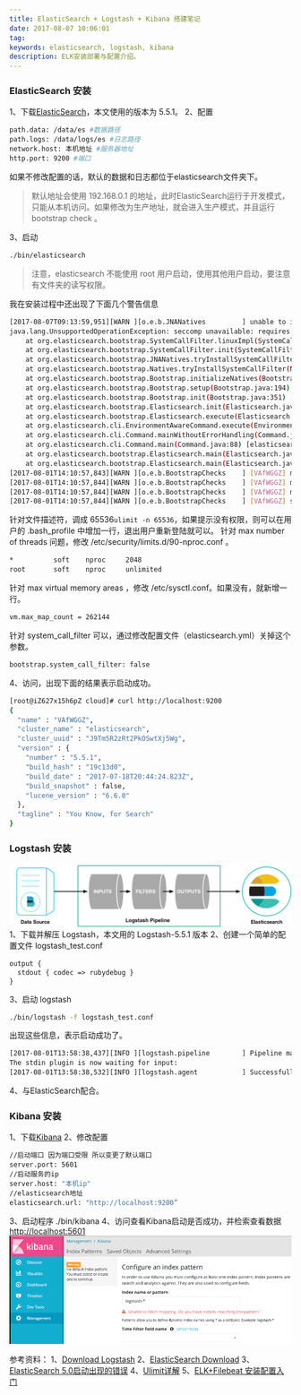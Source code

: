 ```yaml
---
title: ElasticSearch + Logstash + Kibana 搭建笔记
date: 2017-08-07 10:06:01
tag: 
keywords: elasticsearch, logstash, kibana
description: ELK安装部署与配置介绍。
---
```



### ElasticSearch 安装
1、下载[ElasticSearch](https://www.elastic.co/downloads/elasticsearch)，本文使用的版本为 5.5.1。
2、配置
```bash
path.data: /data/es #数据路径
path.logs: /data/logs/es #日志路径
network.host: 本机地址 #服务器地址
http.port: 9200 #端口
```
如果不修改配置的话，默认的数据和日志都位于elasticsearch文件夹下。
> 默认地址会使用 192.168.0.1 的地址，此时ElasticSearch运行于开发模式，只能从本机访问。如果修改为生产地址，就会进入生产模式，并且运行 bootstrap check 。

3、启动
```bash
./bin/elasticsearch
```
> 注意，elasticsearch 不能使用 root 用户启动，使用其他用户启动，要注意有文件夹的读写权限。

我在安装过程中还出现了下面几个警告信息
```bash
[2017-08-07T09:13:59,951][WARN ][o.e.b.JNANatives         ] unable to install syscall filter: 
java.lang.UnsupportedOperationException: seccomp unavailable: requires kernel 3.5+ with CONFIG_SECCOMP and CONFIG_SECCOMP_FILTER compiled in
    at org.elasticsearch.bootstrap.SystemCallFilter.linuxImpl(SystemCallFilter.java:350) ~[elasticsearch-5.5.1.jar:5.5.1]
    at org.elasticsearch.bootstrap.SystemCallFilter.init(SystemCallFilter.java:638) ~[elasticsearch-5.5.1.jar:5.5.1]
    at org.elasticsearch.bootstrap.JNANatives.tryInstallSystemCallFilter(JNANatives.java:245) [elasticsearch-5.5.1.jar:5.5.1]
    at org.elasticsearch.bootstrap.Natives.tryInstallSystemCallFilter(Natives.java:113) [elasticsearch-5.5.1.jar:5.5.1]
    at org.elasticsearch.bootstrap.Bootstrap.initializeNatives(Bootstrap.java:111) [elasticsearch-5.5.1.jar:5.5.1]
    at org.elasticsearch.bootstrap.Bootstrap.setup(Bootstrap.java:194) [elasticsearch-5.5.1.jar:5.5.1]
    at org.elasticsearch.bootstrap.Bootstrap.init(Bootstrap.java:351) [elasticsearch-5.5.1.jar:5.5.1]
    at org.elasticsearch.bootstrap.Elasticsearch.init(Elasticsearch.java:123) [elasticsearch-5.5.1.jar:5.5.1]
    at org.elasticsearch.bootstrap.Elasticsearch.execute(Elasticsearch.java:114) [elasticsearch-5.5.1.jar:5.5.1]
    at org.elasticsearch.cli.EnvironmentAwareCommand.execute(EnvironmentAwareCommand.java:67) [elasticsearch-5.5.1.jar:5.5.1]
    at org.elasticsearch.cli.Command.mainWithoutErrorHandling(Command.java:122) [elasticsearch-5.5.1.jar:5.5.1]
    at org.elasticsearch.cli.Command.main(Command.java:88) [elasticsearch-5.5.1.jar:5.5.1]
    at org.elasticsearch.bootstrap.Elasticsearch.main(Elasticsearch.java:91) [elasticsearch-5.5.1.jar:5.5.1]
    at org.elasticsearch.bootstrap.Elasticsearch.main(Elasticsearch.java:84) [elasticsearch-5.5.1.jar:5.5.1]
[2017-08-01T14:10:57,843][WARN ][o.e.b.BootstrapChecks    ] [VAfWGGZ] max file descriptors [65535] for elasticsearch process is too low, increase to at least [65536]
[2017-08-01T14:10:57,844][WARN ][o.e.b.BootstrapChecks    ] [VAfWGGZ] max number of threads [1024] for user [maserati] is too low, increase to at least [2048]
[2017-08-01T14:10:57,844][WARN ][o.e.b.BootstrapChecks    ] [VAfWGGZ] max virtual memory areas vm.max_map_count [65530] is too low, increase to at least [262144]
[2017-08-01T14:10:57,844][WARN ][o.e.b.BootstrapChecks    ] [VAfWGGZ] system call filters failed to install; check the logs and fix your configuration or disable system call filters at your own risk
```
针对文件描述符，调成 65536```ulimit -n 65536```，如果提示没有权限，则可以在用户的 .bash_profile 中增加一行，退出用户重新登陆就可以。
针对 max number of threads 问题，修改 /etc/security/limits.d/90-nproc.conf 。
```bash
*          soft    nproc     2048
root       soft    nproc     unlimited
```
针对 max virtual memory areas ，修改 /etc/sysctl.conf。如果没有，就新增一行。
```bash
vm.max_map_count = 262144
```
针对 system_call_filter 可以，通过修改配置文件（elasticsearch.yml）关掉这个参数。
```bash
bootstrap.system_call_filter: false
```
4、访问，出现下面的结果表示启动成功。
```bash
[root@iZ627x15h6pZ cloud]# curl http://localhost:9200
{
  "name" : "VAfWGGZ",
  "cluster_name" : "elasticsearch",
  "cluster_uuid" : "J9Tm5R2zRt2PkOSwtXj5Wg",
  "version" : {
    "number" : "5.5.1",
    "build_hash" : "19c13d0",
    "build_date" : "2017-07-18T20:44:24.823Z",
    "build_snapshot" : false,
    "lucene_version" : "6.6.0"
  },
  "tagline" : "You Know, for Search"
}
```

### Logstash 安装
![](./20170807-install-elk/39469-20170807100506284-855989471.png)
1、下载并解压 Logstash，本文用的 Logstash-5.5.1 版本
2、创建一个简单的配置文件 logstash_test.conf

```input { stdin { } }
output {
  stdout { codec => rubydebug }
}
```
3、启动 logstash
```bash
./bin/logstash -f logstash_test.conf
```
出现这些信息，表示启动成功了。
```bash
[2017-08-01T13:58:38,437][INFO ][logstash.pipeline        ] Pipeline main started
The stdin plugin is now waiting for input:
[2017-08-01T13:58:38,532][INFO ][logstash.agent           ] Successfully started Logstash API endpoint {:port=>9600}
```
4、与ElasticSearch配合。

### Kibana 安装
1、下载[Kibana](https://www.elastic.co/downloads/kibana)
2、修改配置
```bash
//启动端口 因为端口受限 所以变更了默认端口
server.port: 5601
//启动服务的ip
server.host: "本机ip"
//elasticsearch地址
elasticsearch.url: "http://localhost:9200”
```
3、启动程序
./bin/kibana
4、访问查看Kibana启动是否成功，并检索查看数据
[http://localhost:5601](http://localhost:5601)
![](./20170807-install-elk/39469-20170807100525580-1389653745.png)



参考资料：
1、[Download Logstash](https://www.elastic.co/downloads/logstash)
2、[ElasticSearch Download](https://www.elastic.co/downloads/elasticsearch)
3、[ElasticSearch 5.0启动出现的错误](http://blog.csdn.net/qq942477618/article/details/53414983)
4、[Ulimit详解](http://www.cnblogs.com/zengkefu/p/5649407.html)
5、[ELK+Filebeat 安装配置入门](http://www.cnblogs.com/jasonxuli/p/6397244.html)
